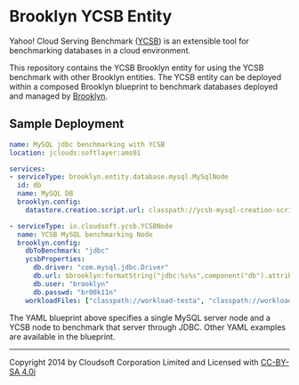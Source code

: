 Brooklyn YCSB Entity
=======

Yahoo! Cloud Serving Benchmark ([YCSB](https://github.com/brianfrankcooper/YCSB/wiki)) is an extensible tool for benchmarking databases in a cloud environment.

This repository contains the YCSB Brooklyn entity for using the YCSB benchmark with other Brooklyn entities. The YCSB entity can be deployed within a composed Brooklyn blueprint to benchmark databases deployed and managed by [Brooklyn](https://brooklyn.incubator.apache.org/).

## Sample Deployment

```yaml
name: MySQL jdbc benchmarking with YCSB
location: jclouds:softlayer:ams01

services:
- serviceType: brooklyn.entity.database.mysql.MySqlNode
  id: db
  name: MySQL DB
  brooklyn.config:
    datastore.creation.script.url: classpath://ycsb-mysql-creation-script.sql

- serviceType: io.cloudsoft.ycsb.YCSBNode
  name: YCSB MySQL benchmarking Node
  brooklyn.config:
    dbToBenchmark: "jdbc"
    ycsbProperties:
      db.driver: "com.mysql.jdbc.Driver"
      db.url: $brooklyn:formatString("jdbc:%s%s",component("db").attributeWhenReady("datastore.url"), "ycsb")
      db.user: "brooklyn"
      db.passwd: "br00k11n"
    workloadFiles: ["classpath://workload-testa", "classpath://workload-testb"]
```

The YAML blueprint above specifies a single MySQL server node and a YCSB node to benchmark that server through JDBC. Other YAML examples are available in the blueprint.

----
Copyright 2014 by Cloudsoft Corporation Limited and Licensed with [CC-BY-SA 4.0i](http://creativecommons.org/licenses/by-sa/4.0/)
